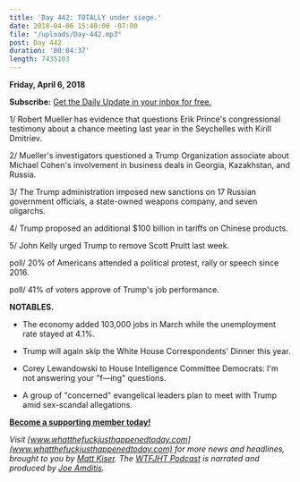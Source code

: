 ```yaml
---
title: 'Day 442: TOTALLY under siege.'
date: 2018-04-06 15:40:00 -07:00
file: "/uploads/Day-442.mp3"
post: Day 442
duration: '00:04:37'
length: 7435103
---
```


**Friday, April 6, 2018**

**Subscribe:** [Get the Daily Update in your inbox for free.](https://whatthefuckjusthappenedtoday.com/subscribe/)

1/ Robert Mueller has evidence that questions Erik Prince's congressional testimony about a chance meeting last year in the Seychelles with Kirill Dmitriev.

2/ Mueller's investigators questioned a Trump Organization associate about Michael Cohen's involvement in business deals in Georgia, Kazakhstan, and Russia.

3/ The Trump administration imposed new sanctions on 17 Russian government officials, a state-owned weapons company, and seven oligarchs.

4/ Trump proposed an additional $100 billion in tariffs on Chinese products.

5/ John Kelly urged Trump to remove Scott Pruitt last week.

poll/ 20% of Americans attended a political protest, rally or speech since 2016.

poll/ 41% of voters approve of Trump's job performance.

**NOTABLES.**

* The economy added 103,000 jobs in March while the unemployment rate stayed at 4.1%.

* Trump will again skip the White House Correspondents' Dinner this year.

* Corey Lewandowski to House Intelligence Committee Democrats: I'm not answering your "f—ing" questions.

* A group of "concerned" evangelical leaders plan to meet with Trump amid sex-scandal allegations.

**[Become a supporting member today!](https://whatthefuckjusthappenedtoday.com/membership/?utm_source=2017\+Donors&utm_campaign=8dccd905d9-&utm_medium=email&utm_term=0_3bd36f654c-8dccd905d9-169730397)**

*Visit [www.whatthefuckjusthappenedtoday.com](www.whatthefuckjusthappenedtoday.com) for more news and headlines, brought to you by [Matt Kiser](https://twitter.com/Matt_Kiser). The [WTFJHT Podcast](https://whatthefuckjusthappenedtoday.com/podcasts/) is narrated and produced by [Joe Amditis](https://twitter.com/jsamditis).*